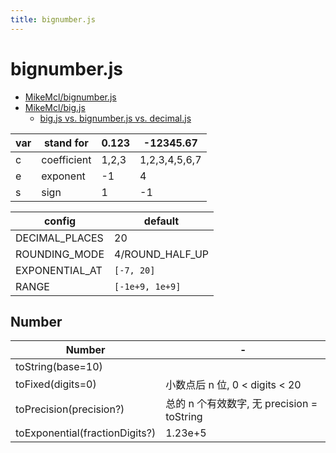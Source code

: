```yaml
---
title: bignumber.js
---
```


# bignumber.js

- [MikeMcl/bignumber.js](https://github.com/MikeMcl/bignumber.js)
- [MikeMcl/big.js](https://github.com/MikeMcl/big.js)
  - [big.js vs. bignumber.js vs. decimal.js](https://github.com/MikeMcl/big.js/wiki)

| var | stand for   | 0.123 | -12345.67     |
| --- | ----------- | ----- | ------------- |
| c   | coefficient | 1,2,3 | 1,2,3,4,5,6,7 |
| e   | exponent    | -1    | 4             |
| s   | sign        | 1     | -1            |

| config         | default         |
| -------------- | --------------- |
| DECIMAL_PLACES | 20              |
| ROUNDING_MODE  | 4/ROUND_HALF_UP |
| EXPONENTIAL_AT | `[-7, 20]`      |
| RANGE          | `[-1e+9, 1e+9]` |


## Number

| Number                         | -                                          |
| ------------------------------ | ------------------------------------------ |
| toString(base=10)              |                                            |
| toFixed(digits=0)              | 小数点后 n 位, 0 < digits < 20             |
| toPrecision(precision?)        | 总的 n 个有效数字, 无 precision = toString |
| toExponential(fractionDigits?) | 1.23e+5                                    |
